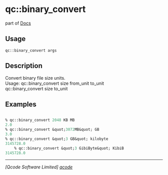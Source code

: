 qc::binary_convert
==================

part of [Docs](.)

Usage
-----
`qc::binary_convert args`

Description
-----------
Convert binary file size units.<br/>Usage: qc::binary_convert size from_unit to_unit<br/>qc::binary_convert size to_unit

Examples
--------
```tcl

% qc::binary_convert 2048 KB MB
2.0
% qc::binary_convert &quot;3072MB&quot; GB
3.0
% qc::binary_convert &quot;3 GB&quot; kilobyte
3145728.0
    % qc::binary_convert &quot;3 GibiByte&quot; KibiB
3145728.0

```

----------------------------------
*[Qcode Software Limited] [qcode]*

[qcode]: http://www.qcode.co.uk "Qcode Software"